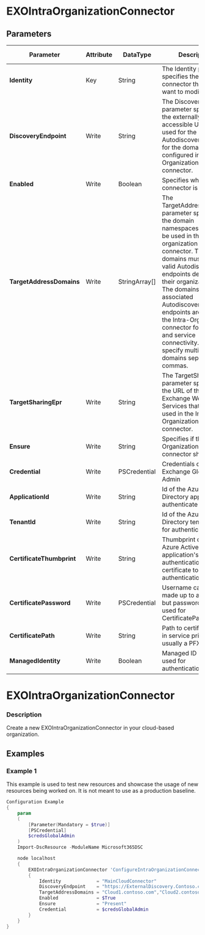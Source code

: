 ﻿# EXOIntraOrganizationConnector

## Parameters

| Parameter | Attribute | DataType | Description | Allowed Values |
| --- | --- | --- | --- | --- |
| **Identity** | Key | String | The Identity parameter specifies the intraorg connector that you want to modify. ||
| **DiscoveryEndpoint** | Write | String | The DiscoveryEndpoint parameter specifies the externally-accessible URL that's used for the Autodiscover service for the domain that's configured in the Intra-Organization connector. ||
| **Enabled** | Write | Boolean | Specifies whether connector is enabled. ||
| **TargetAddressDomains** | Write | StringArray[] | The TargetAddressDomains parameter specifies the domain namespaces that will be used in the Intra-organization connector. These domains must have valid Autodiscover endpoints defined in their organizations. The domains and their associated Autodiscover endpoints are used by the Intra-Organization connector for feature and service connectivity. You can specify multiple domains separated by commas. ||
| **TargetSharingEpr** | Write | String | The TargetSharingEpr parameter specifies the URL of the target Exchange Web Services that will be used in the Intra-Organization connector. ||
| **Ensure** | Write | String | Specifies if this Intra-Organization connector should exist. |Present, Absent|
| **Credential** | Write | PSCredential | Credentials of the Exchange Global Admin ||
| **ApplicationId** | Write | String | Id of the Azure Active Directory application to authenticate with. ||
| **TenantId** | Write | String | Id of the Azure Active Directory tenant used for authentication. ||
| **CertificateThumbprint** | Write | String | Thumbprint of the Azure Active Directory application's authentication certificate to use for authentication. ||
| **CertificatePassword** | Write | PSCredential | Username can be made up to anything but password will be used for CertificatePassword ||
| **CertificatePath** | Write | String | Path to certificate used in service principal usually a PFX file. ||
| **ManagedIdentity** | Write | Boolean | Managed ID being used for authentication. ||

# EXOIntraOrganizationConnector

### Description

Create a new EXOIntraOrganizationConnector in your cloud-based organization.

## Examples

### Example 1

This example is used to test new resources and showcase the usage of new resources being worked on.
It is not meant to use as a production baseline.

```powershell
Configuration Example
{
    param
    (
        [Parameter(Mandatory = $true)]
        [PSCredential]
        $credsGlobalAdmin
    )
    Import-DscResource -ModuleName Microsoft365DSC

    node localhost
    {
        EXOIntraOrganizationConnector 'ConfigureIntraOrganizationConnector'
        {
            Identity             = "MainCloudConnector"
            DiscoveryEndpoint    = "https://ExternalDiscovery.Contoso.com"
            TargetAddressDomains = "Cloud1.contoso.com","Cloud2.contoso.com"
            Enabled              = $True
            Ensure               = "Present"
            Credential           = $credsGlobalAdmin
        }
    }
}
```

